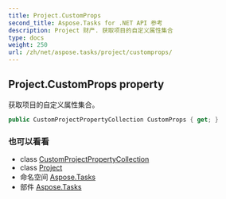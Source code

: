 ```yaml
---
title: Project.CustomProps
second_title: Aspose.Tasks for .NET API 参考
description: Project 财产. 获取项目的自定义属性集合
type: docs
weight: 250
url: /zh/net/aspose.tasks/project/customprops/
---
```

## Project.CustomProps property

获取项目的自定义属性集合。

```csharp
public CustomProjectPropertyCollection CustomProps { get; }
```

### 也可以看看

* class [CustomProjectPropertyCollection](../../../aspose.tasks.properties/customprojectpropertycollection/)
* class [Project](../)
* 命名空间 [Aspose.Tasks](../../project/)
* 部件 [Aspose.Tasks](../../../)


